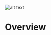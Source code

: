 ![alt text](https://cdn.discordapp.com/attachments/608697372054126594/775783910243303504/unknown.png)

# Overview


